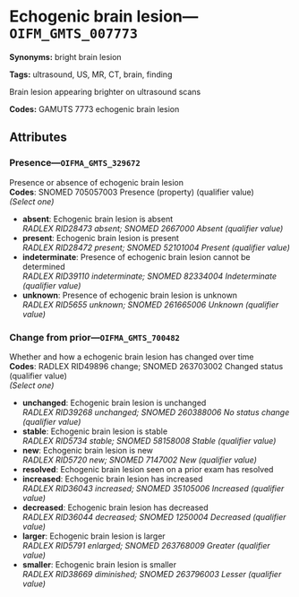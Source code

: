 # Echogenic brain lesion—`OIFM_GMTS_007773`

**Synonyms:** bright brain lesion

**Tags:** ultrasound, US, MR, CT, brain, finding

Brain lesion appearing brighter on ultrasound scans

**Codes:** GAMUTS 7773 echogenic brain lesion

## Attributes

### Presence—`OIFMA_GMTS_329672`

Presence or absence of echogenic brain lesion  
**Codes**: SNOMED 705057003 Presence (property) (qualifier value)  
*(Select one)*

- **absent**: Echogenic brain lesion is absent  
_RADLEX RID28473 absent; SNOMED 2667000 Absent (qualifier value)_
- **present**: Echogenic brain lesion is present  
_RADLEX RID28472 present; SNOMED 52101004 Present (qualifier value)_
- **indeterminate**: Presence of echogenic brain lesion cannot be determined  
_RADLEX RID39110 indeterminate; SNOMED 82334004 Indeterminate (qualifier value)_
- **unknown**: Presence of echogenic brain lesion is unknown  
_RADLEX RID5655 unknown; SNOMED 261665006 Unknown (qualifier value)_

### Change from prior—`OIFMA_GMTS_700482`

Whether and how a echogenic brain lesion has changed over time  
**Codes**: RADLEX RID49896 change; SNOMED 263703002 Changed status (qualifier value)  
*(Select one)*

- **unchanged**: Echogenic brain lesion is unchanged  
_RADLEX RID39268 unchanged; SNOMED 260388006 No status change (qualifier value)_
- **stable**: Echogenic brain lesion is stable  
_RADLEX RID5734 stable; SNOMED 58158008 Stable (qualifier value)_
- **new**: Echogenic brain lesion is new  
_RADLEX RID5720 new; SNOMED 7147002 New (qualifier value)_
- **resolved**: Echogenic brain lesion seen on a prior exam has resolved  
- **increased**: Echogenic brain lesion has increased  
_RADLEX RID36043 increased; SNOMED 35105006 Increased (qualifier value)_
- **decreased**: Echogenic brain lesion has decreased  
_RADLEX RID36044 decreased; SNOMED 1250004 Decreased (qualifier value)_
- **larger**: Echogenic brain lesion is larger  
_RADLEX RID5791 enlarged; SNOMED 263768009 Greater (qualifier value)_
- **smaller**: Echogenic brain lesion is smaller  
_RADLEX RID38669 diminished; SNOMED 263796003 Lesser (qualifier value)_
